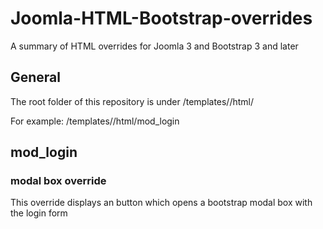 Joomla-HTML-Bootstrap-overrides
===============================

A summary of HTML overrides for Joomla 3 and Bootstrap 3 and later

## General
The root folder of this repository is under <JoomlaRoot>/templates/<YourTemplate>/html/

For example: <JoomlaRoot>/templates/<YourTemplate>/html/mod_login

## mod_login
### modal box override
This override displays an button which opens a bootstrap modal box with the login form
